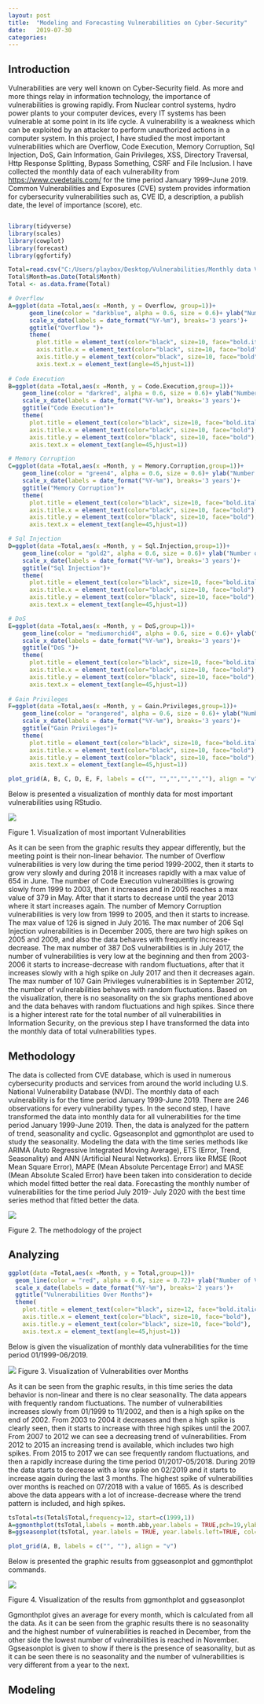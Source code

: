 ```yaml
---
layout: post
title:  "Modeling and Forecasting Vulnerabilities on Cyber-Security"
date:   2019-07-30
categories: 
---
```

## Introduction
Vulnerabilities are very well known on Cyber-Security field. As more and more things relay in information technology, the importance of vulnerabilities is growing rapidly. From Nuclear control systems, hydro power plants to your computer devices, every IT systems has been vulnerable at some point in its life cycle. A vulnerability is a weakness which can be exploited by an attacker to perform unauthorized actions in a computer system. In this project, I have studied the most important vulnerabilities which are Overflow, Code Execution, Memory Corruption, Sql Injection, DoS, Gain Information, Gain Privileges, XSS, Directory Traversal, Http Response Splitting, Bypass Something, CSRF and File Inclusion. I have collected the monthly data of each vulnerability from https://www.cvedetails.com/ for the time period January 1999–June 2019. Common Vulnerabilities and Exposures (CVE) system provides information for cybersecurity vulnerabilities such as, CVE ID, a description, a publish date, the level of importance (score), etc. 

```R

library(tidyverse)
library(scales)
library(cowplot)
library(forecast)
library(ggfortify)

Total=read.csv("C:/Users/playbox/Desktop/Vulnerabilities/Monthly data Vulnerabilitiesb - Total.csv")
Total$Month=as.Date(Total$Month)
Total <- as.data.frame(Total)

# Overflow
A=ggplot(data =Total,aes(x =Month, y = Overflow, group=1))+
      geom_line(color = "darkblue", alpha = 0.6, size = 0.6)+ ylab("Number of Vuln.")+xlab("Time")+
      scale_x_date(labels = date_format("%Y-%m"), breaks='3 years')+
      ggtitle("Overflow ")+
      theme(
        plot.title = element_text(color="black", size=10, face="bold.italic"),
        axis.title.x = element_text(color="black", size=10, face="bold"),
        axis.title.y = element_text(color="black", size=10, face="bold"),
        axis.text.x = element_text(angle=45,hjust=1))
  
# Code Execution
B=ggplot(data =Total,aes(x =Month, y = Code.Execution,group=1))+
    geom_line(color = "darkred", alpha = 0.6, size = 0.6)+ ylab("Number of Vuln.")+xlab("Time")+
    scale_x_date(labels = date_format("%Y-%m"), breaks='3 years')+
    ggtitle("Code Execution")+
    theme(
      plot.title = element_text(color="black", size=10, face="bold.italic"),
      axis.title.x = element_text(color="black", size=10, face="bold"),
      axis.title.y = element_text(color="black", size=10, face="bold"),
      axis.text.x = element_text(angle=45,hjust=1))

# Memory Corruption
C=ggplot(data =Total,aes(x =Month, y = Memory.Corruption,group=1))+
    geom_line(color = "green4", alpha = 0.6, size = 0.6)+ ylab("Number of Vuln.")+xlab("Time")+
    scale_x_date(labels = date_format("%Y-%m"), breaks='3 years')+
    ggtitle("Memory Corruption")+
    theme(
      plot.title = element_text(color="black", size=10, face="bold.italic"),
      axis.title.x = element_text(color="black", size=10, face="bold"),
      axis.title.y = element_text(color="black", size=10, face="bold"),
      axis.text.x = element_text(angle=45,hjust=1))

# Sql Injection
D=ggplot(data =Total,aes(x =Month, y = Sql.Injection,group=1))+
    geom_line(color = "gold2", alpha = 0.6, size = 0.6)+ ylab("Number of Vuln.")+xlab("Time")+
    scale_x_date(labels = date_format("%Y-%m"), breaks='3 years')+
    ggtitle("Sql Injection")+
    theme(
      plot.title = element_text(color="black", size=10, face="bold.italic"),
      axis.title.x = element_text(color="black", size=10, face="bold"),
      axis.title.y = element_text(color="black", size=10, face="bold"),
      axis.text.x = element_text(angle=45,hjust=1))

# DoS
E=ggplot(data =Total,aes(x =Month, y = DoS,group=1))+
    geom_line(color = "mediumorchid4", alpha = 0.6, size = 0.6)+ ylab("Number of Vuln.")+xlab("Time")+
    scale_x_date(labels = date_format("%Y-%m"), breaks='3 years')+
    ggtitle("DoS ")+
    theme(
      plot.title = element_text(color="black", size=10, face="bold.italic"),
      axis.title.x = element_text(color="black", size=10, face="bold"),
      axis.title.y = element_text(color="black", size=10, face="bold"),
      axis.text.x = element_text(angle=45,hjust=1))
  
# Gain Privileges 
F=ggplot(data =Total,aes(x =Month, y = Gain.Privileges,group=1))+
    geom_line(color = "orangered", alpha = 0.6, size = 0.6)+ ylab("Number of Vuln.")+xlab("Time")+
    scale_x_date(labels = date_format("%Y-%m"), breaks='3 years')+
    ggtitle("Gain Privileges")+
    theme(
      plot.title = element_text(color="black", size=10, face="bold.italic"),
      axis.title.x = element_text(color="black", size=10, face="bold"),
      axis.title.y = element_text(color="black", size=10, face="bold"),
      axis.text.x = element_text(angle=45,hjust=1))

plot_grid(A, B, C, D, E, F, labels = c("", "","","","",""), align = "v")

```

Below is presented a visualization of monthly data for most important vulnerabilities using RStudio. 

![](../public/DiffVulnerabilitiesOverMonths.png)

Figure 1. Visualization of most important Vulnerabilities

As it can be seen from the graphic results they appear differently, but the meeting point is their non-linear behavior. The number of Overflow vulnerabilities is very low during the time period 1999-2002, then it starts to grow very slowly and during 2018 it increases rapidly with a max value of 654 in June.  The number of Code Execution vulnerabilities is growing slowly from 1999 to 2003, then it increases and in 2005 reaches a max value of 379 in May. After that it starts to decrease until the year 2013 where it start increases again. The number of Memory Corruption vulnerabilities is very low from 1999 to 2005, and then it starts to increase. The max value of 126 is signed in July 2016. The max number of 206 Sql Injection vulnerabilities is in December 2005, there are two high spikes on 2005 and 2009, and also the data behaves with frequently increase-decrease. The max number of 387 DoS vulnerabilities is in July 2017, the number of vulnerabilities is very low at the beginning and then from 2003-2006 it starts to increase-decrease with random fluctuations, after that it increases slowly with a high spike on July 2017 and then it decreases again. The max number of 107 Gain Privileges vulnerabilities is in September 2012, the number of vulnerabilities behaves with random fluctuations. 
Based on the visualization, there is no seasonality on the six graphs mentioned above and the data behaves with random fluctuations and high spikes. Since there is a higher interest rate for the total number of all vulnerabilities in Information Security, on the previous step I have transformed the data into the monthly data of total vulnerabilities types.

## Methodology

The data is collected from CVE database, which is used in numerous cybersecurity products and services from around the world including U.S. National Vulnerability Database (NVD). The monthly data of each vulnerability is for the time period January 1999-June 2019. There are 246 observations for every vulnerability types.
In the second step, I have transformed the data into monthly data for all vulnerabilities for the time period January 1999-June 2019.
Then, the data is analyzed for the pattern of trend, seasonality and cyclic. Ggseasonplot and ggmonthplot are used to study the seasonality.
Modeling the data with the time series methods like ARIMA (Auto Regressive Integrated Moving Average), ETS (Error, Trend, Seasonality) and ANN (Artificial Neural Networks). Errors like RMSE (Root Mean Square Error), MAPE (Mean Absolute Percentage Error) and MASE (Mean Absolute Scaled Error) have been taken into consideration to decide which model fitted better the real data.
Forecasting the monthly number of vulnerabilities for the time period July 2019- July 2020 with the best time series method that fitted better the data. 

![](../public/Methodology.png)

Figure 2. The methodology of the project

## Analyzing

```R
ggplot(data =Total,aes(x =Month, y = Total,group=1))+
  geom_line(color = "red", alpha = 0.6, size = 0.72)+ ylab("Number of Vulnerabilities")+xlab("Time")+
  scale_x_date(labels = date_format("%Y-%m"), breaks='2 years')+
  ggtitle("Vulnerabilities Over Months")+
  theme(
    plot.title = element_text(color="black", size=12, face="bold.italic"),
    axis.title.x = element_text(color="black", size=10, face="bold"),
    axis.title.y = element_text(color="black", size=10, face="bold"),
    axis.text.x = element_text(angle=45,hjust=1))
```  
  
Below is given the visualization of monthly data vulnerabilities for the time period 01/1999-06/2019.

![](../public/Real-Data.png)
Figure 3. Visualization of Vulnerabilities over Months 

As it can be seen from the graphic results, in this time series the data behavior is non-linear and there is no clear seasonality. The data appears with frequently random fluctuations. The number of vulnerabilities increases slowly from 01/1999 to 11/2002, and then is a high spike on the end of 2002. From 2003 to 2004 it decreases and then a high spike is clearly seen, then it starts to increase with three high spikes until the 2007. From 2007 to 2012 we can see a decreasing trend of vulnerabilities. From 2012 to 2015 an increasing trend is available, which includes two high spikes. From 2015 to 2017 we can see frequently random fluctuations, and then a rapidly increase during the time period 01/2017-05/2018. During 2019 the data starts to decrease with a low spike on 02/2019 and it starts to increase again during the last 3 months. The highest spike of vulnerabilities over months is reached on 07/2018 with a value of 1665. As is described above the data appears with a lot of increase-decrease where the trend pattern is included, and high spikes.

```R
tsTotal=ts(Total$Total,frequency=12, start=c(1999,1))
A=ggmonthplot(tsTotal,labels = month.abb,year.labels = TRUE,pch=19,ylab="Number of Vulnerabilities", main = "")
B=ggseasonplot(tsTotal, year.labels = TRUE, year.labels.left=TRUE, col=1:40, pch=19, main = "", xlab = "Month", ylab = "Number of Vulnerabilities")

plot_grid(A, B, labels = c("", ""), align = "v")
```

Below is presented the graphic results from ggseasonplot and ggmonthplot commands.

![](../public/ggmonthplot-ggseasonplot.png)

Figure 4. Visualization of the results from ggmonthplot and ggseasonplot

Ggmonthplot gives an average for every month, which is calculated from all the data. As it can be seen from the graphic results there is no seasonality and the highest number of vulnerabilities is reached in December, from the other side the lowest number of vulnerabilities is reached in November.
Ggseasonplot is given to show if there is the presence of seasonality, but as it can be seen there is no seasonality and the number of vulnerabilities is very different from a year to the next. 

## Modeling
